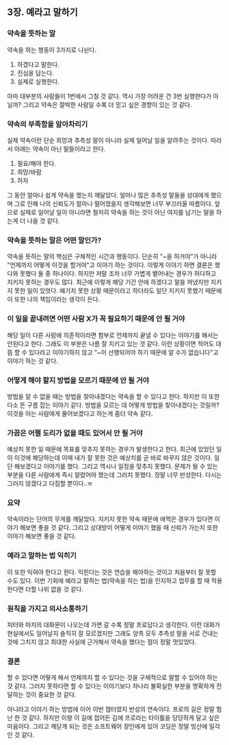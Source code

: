 ## 3장. 예라고 말하기

### 약속을 뜻하는 말
약속을 하는 행동이 3가지로 나뉜다.

1. 하겠다고 말한다.
2. 진심을 담는다.
3. 실제로 실행한다.

아마 대부분의 사람들이 1번에서 그칠 것 같다. 역시 가장 어려운 건 3번 실행한다가 아닐까?
그리고 약속은 절박한 사람일 수록 더 믿고 싶은 경향이 있는 것 같다.

### 약속의 부족함을 알아차리기
실제 약속이란 단순 희망과 추측성 말이 아니라 실제 일어날 일을 알려주는 것이다. 
따라서 아래는 약속이 아닌 말들이라고 한다.

1. 필요/해야 한다.
2. 희망/바람
3. 하자

그 동안 얼마나 쉽게 약속을 했는지 깨달았다. 
얼마나 많은 추측성 말들을 상대에게 했으며 그로 인해 나의 신뢰도가 얼마나 떨어졌을지 생각해보면 너무 부끄러울 따름이다. 
앞으로 실제로 일어날 일이 아니라면 철저히 약속을 하는 것이 아닌 여지를 남기는 말을 하는게 더 나을 것 같다.

### 약속을 뜻하는 말은 어떤 말인가?
약속을 뜻하는 말의 핵심은 구체적인 시간과 행동이다. 단순히 "~을 하거야"가 아니라 "언제까지 어떻게 이것을 할거야"고 이야기 하는 것이다. 이렇게 이야기 하면 결론은 했다와 못했다 둘 중 하나이다. 
하지만 저말 조차 너무 가볍게 뱉어내는 경우가 허다하고 지키지 못하는 경우도 많다. 
최근에 이렇게 해당 기간 안에 하겠다고 말을 꺼냈지만 지키지 못한 일이 있엇다. 
예기치 못한 상황 때문이라고 하더라도 일단 지키지 못했기 때문에 이 또한 나의 책임이라는 생각이 든다.

### 이 일을 끝내려면 어떤 사람 X가 꼭 필요하기 때문에 안 될 거야
해당 일이 다른 사람에 의존적이라면 함부로 언제까지 끝낼 수 있다는 이야기를 해서는 안된다고 한다.
그래도 이 부분은 나름 잘 지키고 있는 것 같다. 
이런 상황이면 적어도 대뜸 할 수 있다라고 이야기하지 않고 "~이 선행되어야 하기 때문에 알 수가 없습니다"고 이야기 하는 것 같다.

### 어떻게 해야 할지 방법을 모르기 때문에 안 될 거야
방법을 알 수 없을 때는 방법을 찾아내겠다는 약속을 할 수 있다고 한다. 
하지만 이 또한 다소 뜬 구름 잡는 이야기 같다. 방법을 모르는 데 어떻게 방법을 찾아내겠다는 것일까?
이것을 아는 사람에게 물어보겠다고 하는게 좀더 약속 같다.

### 가끔은 어쩔 도리가 없을 때도 있어서 안 될 거야
예상치 못한 일 때문에 목표를 맞추지 못하는 경우가 발생한다고 한다. 
최근에 있었던 일이 이것에 해당하는데 이때 내가 잘 못한 것은 예상치를 곧 바로 바꾸지 않은 것이다. 
일단 해보겠다고 이야기를 했다. 그리고 역시나 일정을 맞추지 못했다.
문제가 될 수 있는 부분을 다른 사람에게 즉시 알렸어야 했는데 그러지 못했다. 
정말 너무 반성한다. 다시는 그러지 않겠다고 다짐할 뿐이다..ㅠ

### 요약
약속이라는 단어의 무게를 깨달았다. 지키지 못한 약속 때문에 애먹은 경우가 있다면 이야기 해보면 좋을 것 같다.
그리고 상대방이 어떻게 이야기 했을 때 신뢰가 가는지 또한 이야기 해보면 좋을 것 같다.

### 예라고 말하는 법 익히기
이 또한 익혀야 한다고 한다. 익힌다는 것은 연습을 해야하는 것이고 처음부터 잘 못할 수도 있다. 
이번 기회에 예라고 말하는 법(약속을 하는 법)을 인지하고 업무를 할 때 적용한다면 더할 나위 없을 것 같다.

### 원칙을 가지고 의사소통하기
피터와 마지의 대화문이 나오는데 가면 갈 수록 정말 프로답다고 생각한다. 
이런 대화가 현실에서도 일어날지 솔직히 잘 모르겠지만 그래도 양측 모두 추측성 말을 서로 건내는 것에 그치지 않고 최대한 사실에 근거해서 약속을 했다는 점이 정말 멋있었다.

### 결론
할 수 있다면 어떻게 해서 언제까지 할 수 있다는 것을 구체적으로 말할 수 있어야 하는 것 같다. 
그러지 못하다면 할 수 있다는 이야기보다 차나리 불확실한 부분을 명확하게 전달하는 것이 중요한 것 같다.

아니라고 이야기 하는 방법에 이어 이번 챕터였지 반성의 연속이다. 프로의 길은 정말 험난 한 것 같다.
하지만 이왕 이 길에 접어든 김에 프로라는 타이틀을 당당하게 달고 싶은 마음이다.
그리고 깨닫게 되는 것은 소프트웨어 장인에게 있어 코딩은 정말 빙산에 일각인 것 같다.